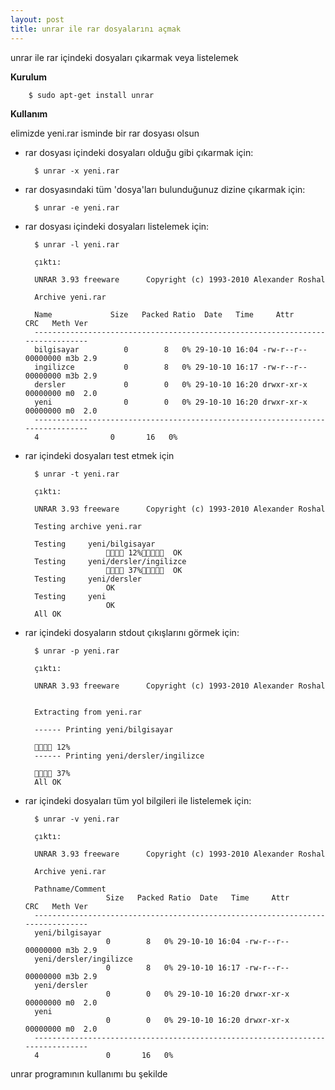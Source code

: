 ```yaml
---
layout: post
title: unrar ile rar dosyalarını açmak
---
```


unrar ile rar içindeki dosyaları çıkarmak veya listelemek

**Kurulum**

        $ sudo apt-get install unrar

**Kullanım**

elimizde yeni.rar isminde bir rar dosyası olsun

- rar dosyası içindeki dosyaları olduğu gibi çıkarmak için:

        $ unrar -x yeni.rar

- rar dosyasındaki tüm 'dosya'ları bulunduğunuz dizine çıkarmak için:

        $ unrar -e yeni.rar

- rar dosyası içindeki dosyaları listelemek için:

        $ unrar -l yeni.rar
        
        çıktı:

        UNRAR 3.93 freeware      Copyright (c) 1993-2010 Alexander Roshal

        Archive yeni.rar

        Name             Size   Packed Ratio  Date   Time     Attr      CRC   Meth Ver
        -------------------------------------------------------------------------------
        bilgisayar          0        8   0% 29-10-10 16:04 -rw-r--r-- 00000000 m3b 2.9
        ingilizce           0        8   0% 29-10-10 16:17 -rw-r--r-- 00000000 m3b 2.9
        dersler             0        0   0% 29-10-10 16:20 drwxr-xr-x 00000000 m0  2.0
        yeni                0        0   0% 29-10-10 16:20 drwxr-xr-x 00000000 m0  2.0
        -------------------------------------------------------------------------------
        4                0       16   0%

- rar içindeki dosyaları test etmek için

        $ unrar -t yeni.rar

        çıktı:

        UNRAR 3.93 freeware      Copyright (c) 1993-2010 Alexander Roshal

        Testing archive yeni.rar

        Testing     yeni/bilgisayar
                         12%  OK 
        Testing     yeni/dersler/ingilizce
                         37%  OK 
        Testing     yeni/dersler
                        OK
        Testing     yeni
                        OK
        All OK

- rar içindeki dosyaların stdout çıkışlarını görmek için:

        $ unrar -p yeni.rar

        çıktı:

        UNRAR 3.93 freeware      Copyright (c) 1993-2010 Alexander Roshal


        Extracting from yeni.rar

        ------ Printing yeni/bilgisayar

         12%
        ------ Printing yeni/dersler/ingilizce

         37%
        All OK

- rar içindeki dosyaları tüm yol bilgileri ile listelemek için:

        $ unrar -v yeni.rar

        çıktı:

        UNRAR 3.93 freeware      Copyright (c) 1993-2010 Alexander Roshal

        Archive yeni.rar

        Pathname/Comment
                        Size   Packed Ratio  Date   Time     Attr      CRC   Meth Ver
        -------------------------------------------------------------------------------
        yeni/bilgisayar
                        0        8   0% 29-10-10 16:04 -rw-r--r-- 00000000 m3b 2.9
        yeni/dersler/ingilizce
                        0        8   0% 29-10-10 16:17 -rw-r--r-- 00000000 m3b 2.9
        yeni/dersler
                        0        0   0% 29-10-10 16:20 drwxr-xr-x 00000000 m0  2.0
        yeni
                        0        0   0% 29-10-10 16:20 drwxr-xr-x 00000000 m0  2.0
        -------------------------------------------------------------------------------
        4               0       16   0%


unrar programının kullanımı bu şekilde

